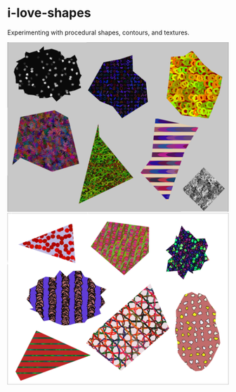 # i-love-shapes
Experimenting with procedural shapes, contours, and textures. 

<img width="800px" src="imgs/custom_shapes_and_textures@2x.png">

<img width="800px" src="imgs/textures_2@2x.png">

